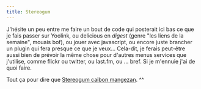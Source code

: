 ```yaml
---
title: Stereogum
---
```


J'hésite un peu entre me faire un bout de code qui posterait ici bas ce que je
fais passer sur Yoolink, ou delicious en _digest_ (genre "les liens de la
semaine", mouais bof), ou jouer avec javascript, ou encore juste brancher un
plugin qui fera presque ce que je veux... Cela-dit, je ferais peut-être aussi
bien de prévoir la même chose pour d'autres menus services que j'utilise,
comme flickr ou twitter, ou last.fm, ou ... bref. Si je m'ennuie j'ai de quoi
faire.

Tout ça pour dire que [Stereogum caibon mangezan](http://stereogum.com/). ^^

